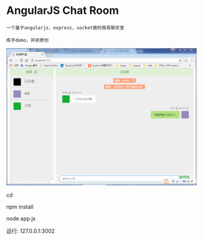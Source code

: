 AngularJS Chat Room
=====================
		
	一个基于angularjs、express、socket做的简易聊天室
	
	练手demo，并非原创
	
![Image text](https://github.com/hzlshen/Imgage_box/blob/master/node-socket.png)

  
  cd 

  npm install

  node app.js
	
  运行: 127.0.0.1:3002
